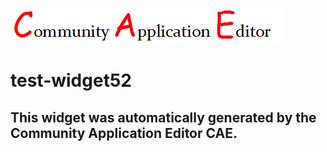 ![CAE](https://github.com/CAE-Community-Application-Editor/application-test-application52/blob/gh-pages/frontendComponent-test-widget52/img/logo.png)  

test-widget52
===================


This widget was automatically generated by the Community Application Editor CAE.  
---------------
